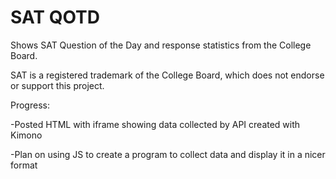 SAT QOTD
=======

Shows SAT Question of the Day and response statistics from the College Board.


SAT is a registered trademark of the College Board, which does not endorse or support this project.

Progress:

-Posted HTML with iframe showing data collected by API created with Kimono

-Plan on using JS to create a program to collect data and display it in a nicer format
